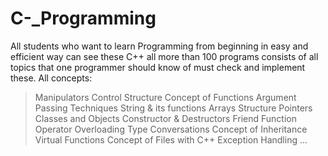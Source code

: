 # C-_Programming
All students who want to learn Programming from beginning in easy and efficient way can see these C++ all more than 100 programs consists of all topics that one programmer should know of must check and implement these. 
All concepts:

> Manipulators
> Control Structure
> Concept of Functions
> Argument Passing Techniques
> String & its functions
> Arrays
> Structure
> Pointers
> Classes and Objects
> Constructor & Destructors
> Friend Function
> Operator Overloading
> Type Conversations
> Concept of Inheritance
> Virtual Functions
> Concept of Files with C++
> Exception Handling
> ...
